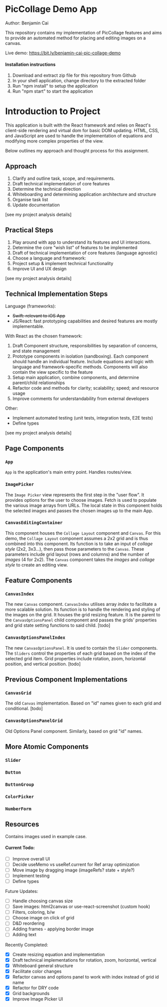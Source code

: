 # PicCollage Demo App

Author: Benjamin Cai

This repository contains my implementation of PicCollage features and aims to provide an automated method for placing and editing images on a canvas.

Live demo: https://bit.ly/benjamin-cai-pic-collage-demo

#### Installation instructions

1. Download and extract zip file for this repository from Github
2. In your shell application, change directory to the extracted folder
3. Run "npm install" to setup the application
4. Run "npm start" to start the application

# Introduction to Project

This application is built with the React framework and relies on React's client-side rendering and virtual dom for basic DOM updating. HTML, CSS, and JavaScript are used to handle the implementation of equations and modifying more complex properties of the view.

Below outlines my approach and thought process for this assignment.

## Approach

1. Clarify and outline task, scope, and requirements.
2. Draft technical implementation of core features
3. Determine the technical direction
4. Whiteboarding and determining application architecture and structure
5. Organise task list
6. Update documentation

[see my project analysis details]

## Practical Steps

1. Play around with app to understand its features and UI interactions.
2. Determine the core "wish list" of features to be implemented
3. Draft of technical implementation of core features (language agnostic)
4. Choose a language and framework:
5. Project setup & implement technical functionality
6. Improve UI and UX design

[see my project analysis details]

## Technical Implementation Steps

Language (frameworks):

- ~~Swift: relevant to iOS App~~
- JS/React: fast prototyping capabilities and desired features are mostly implementable.

With React as the chosen framework:

1. Draft Component structure, responsibilities by separation of concerns, and state management
2. Prototype components in isolation (sandboxing). Each component should handle an individual feature. Include equations and logic with language and framework-specific methods. Components will also contain the view specific to the feature
3. Setup main application, combine components, and determine parent/child relationships
4. Refactor code and methods for clarity; scalability; speed; and resource usage
5. Improve comments for understandability from external developers

Other:

- Implement automated testing (unit tests, integration tests, E2E tests)
- Define types

[see my project analysis details]

## Page Components

### `App`

`App` is the application's main entry point. Handles routes/view.

### `ImagePicker`

The `Image Picker` view represents the first step in the "user flow". It provides options for the user to choose images. Fetch is used to populate the various image arrays from URLs. The local state in this component holds the selected images and passes the chosen images up to the main App.

### `CanvasEditingContainer`

This component houses the `Collage Layout` component and `Canvas`. For this demo, the `Collage Layout` component assumes a 2x2 grid and is thus combined into this component. Its function is to take an input of _collage style_ (2x2, 3x3...), then pass those parameters to the `Canvas`. These parameters include grid layout (rows and columns) and the number of _images_ (4 for 2x2). The `Canvas` component takes the _images_ and _collage style_ to create an editing view.

## Feature Components

### `CanvasIndex`

The new `Canvas` component. `CanvasIndex` utilises array _index_ to facilitate a more scalable solution. Its function is to handle the rendering and styling of the images on the grid. It houses the grid resizing feature. It is the parent to the `CanvasOptionsPanel` child component and passes the grids' properties and grid state setting functions to said child. [todo]

### `CanvasOptionsPanelIndex`

The new `CanvasOptionsPanel`. It is used to contain the `Slider` components. The `Sliders` control the properties of each grid based on the index of the selected grid item. Grid properties include rotation, zoom, horizontal position, and vertical position. [todo]

## Previous Component Implementations

### `CanvasGrid`

The old `Canvas` implementation. Based on "id" names given to each grid and conditional. [todo]

### `CanvasOptionsPanelGrid`

Old Options Panel component. Similarly, based on grid "id" names.

## More Atomic Components

### `Slider`

### `Button`

### `ButtonGroup`

### `ColorPicker`

### `NumberForm`

## Resources

Contains images used in example case.

#### Current Todo:

- [ ] Improve overall UI
- [ ] Decide useMemo vs useRef.current for Ref array optimization
- [ ] Move image by dragging image (imageRefs? state + style?)
- [ ] Implement testing
- [ ] Define types

Future Updates:

- [ ] Handle choosing canvas size
- [ ] Save images: html2canvas or use-react-screenshot (custom hook)
- [ ] Filters, coloring, b/w
- [ ] Choose image on click of grid
- [ ] D&D reordering
- [ ] Adding frames - applying border image
- [ ] Adding text

Recently Completed:

- [x] Create resizing equation and implementation
- [x] Draft technical implementations for rotation, zoom, horizontal, vertical
- [x] Whiteboard general structure
- [x] Facilitate color changes
- [x] Refactor canvas and options panel to work with index instead of grid id name
- [x] Refactor for DRY code
- [x] Grid backgrounds
- [x] Improve Image Picker UI
